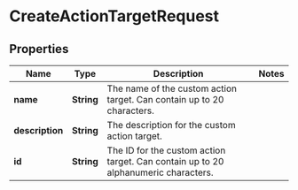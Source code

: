 

# CreateActionTargetRequest


## Properties

| Name | Type | Description | Notes |
|------------ | ------------- | ------------- | -------------|
|**name** | **String** | The name of the custom action target. Can contain up to 20 characters. |  |
|**description** | **String** | The description for the custom action target. |  |
|**id** | **String** | The ID for the custom action target. Can contain up to 20 alphanumeric characters. |  |



